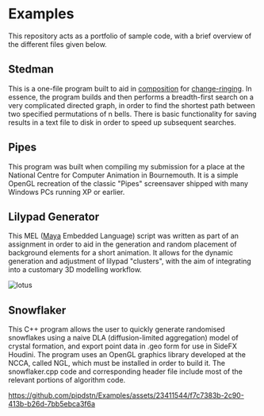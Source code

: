 # Examples
This repository acts as a portfolio of sample code, with a brief overview of the different files given below.

## Stedman
This is a one-file program built to aid in [composition](https://cccbr.org.uk/wp-content/uploads/2016/02/leary.pdf) for [change-ringing](https://en.wikipedia.org/wiki/Method_ringing). In essence, the program builds and then performs a breadth-first search on a very complicated directed graph, in order to find the shortest path between two specified permutations of n bells. There is basic functionality for saving results in a text file to disk in order to speed up subsequent searches.

## Pipes
This program was built when compiling my submission for a place at the National Centre for Computer Animation in Bournemouth. It is a simple OpenGL recreation of the classic  "Pipes" screensaver shipped with many Windows PCs running XP or earlier.

## Lilypad Generator
This MEL ([Maya](https://www.autodesk.co.uk/products/maya/overview) Embedded Language) script was written as part of an assignment in order to aid in the generation and random placement of background elements for a short animation. It allows for the dynamic generation and adjustment of lilypad "clusters", with the aim of integrating into a customary 3D modelling workflow.

![lotus](https://github.com/pipdstn/Examples/assets/23411544/dfe9794f-4358-4d36-8cb2-cac5ac67a990)


## Snowflaker
This C++ program allows the user to quickly generate randomised snowflakes using a naive DLA (diffusion-limited aggregation) model of crystal formation, and export point data in .geo form for use in SideFX Houdini. The program uses an OpenGL graphics library developed at the NCCA, called NGL, which must be installed in order to build it. The snowflaker.cpp code and corresponding header file include most of the relevant portions of algorithm code.

https://github.com/pipdstn/Examples/assets/23411544/f7c7383b-2c90-413b-b26d-7bb5ebca3f6a


